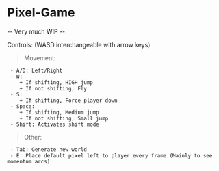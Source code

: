# Pixel-Game

-- Very much WIP --


Controls:  (WASD interchangeable with arrow keys)
  > Movement:
  
     - A/D: Left/Right
     - W: 
        + If shifting, HIGH jump
        + If not shifting, Fly 
     - S:
        + If shifting, Force player down
     - Space:
        + If shifting, Medium jump
        + If not shifting, Small jump
     - Shift: Activates shift mode
 
  > Other:
  
     - Tab: Generate new world
     - E: Place default pixel left to player every frame (Mainly to see momentum arcs)
     
